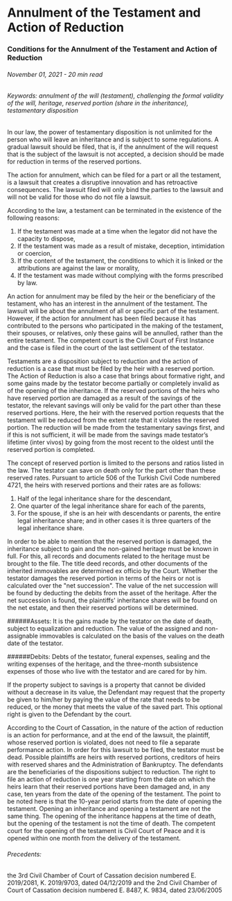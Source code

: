 <BlogMetaDecorator folder="generic" image="generic.jpg" imageAlt="image alt" description="Conditions for the Annulment of the Testament and Action of Reduction" title="UnverLegal - Annulment of the Testament and Action of Reduction" />

# Annulment of the Testament and Action of Reduction

### Conditions for the Annulment of the Testament and Action of Reduction

###### November 01, 2021 - 20 min read

###### Keywords: annulment of the will (testament), challenging the formal validity of the will, heritage, reserved portion (share in the inheritance), testamentary disposition 

In our law, the power of testamentary disposition is not unlimited for the person who will leave an inheritance and is subject to some regulations. A gradual lawsuit should be filed, that is, if the annulment of the will request that is the subject of the lawsuit is not accepted, a decision should be made for reduction in terms of the reserved portions. 

The action for annulment, which can be filed for a part or all the testament, is a lawsuit that creates a disruptive innovation and has retroactive consequences. The lawsuit filed will only bind the parties to the lawsuit and will not be valid for those who do not file a lawsuit.

According to the law, a testament can be terminated in the existence of the following reasons:
1. If the testament was made at a time when the legator did not have the capacity to dispose,
2. If the testament was made as a result of mistake, deception, intimidation or coercion,
3. If the content of the testament, the conditions to which it is linked or the attributions are against the law or morality,
4. If the testament was made without complying with the forms prescribed by law.

An action for annulment may be filed by the heir or the beneficiary of the testament, who has an interest in the annulment of the testament. The lawsuit will be about the annulment of all or specific part of the testament. However, if the action for annulment has been filed because it has contributed to the persons who participated in the making of the testament, their spouses, or relatives, only these gains will be annulled, rather than the entire testament. The competent court is the Civil Court of First Instance and the case is filed in the court of the last settlement of the testator. 

Testaments are a disposition subject to reduction and the action of reduction is a case that must be filed by the heir with a reserved portion. The Action of Reduction is also a case that brings about formative right, and some gains made by the testator become partially or completely invalid as of the opening of the inheritance. If the reserved portions of the heirs who have reserved portion are damaged as a result of the savings of the testator, the relevant savings will only be valid for the part other than these reserved portions. Here, the heir with the reserved portion requests that the testament will be reduced from the extent rate that it violates the reserved portion. The reduction will be made from the testamentary savings first, and if this is not sufficient, it will be made from the savings made testator’s lifetime (inter vivos) by going from the most recent to the oldest until the reserved portion is completed. 

The concept of reserved portion is limited to the persons and ratios listed in the law. The testator can save on death only for the part other than these reserved rates. Pursuant to article 506 of the Turkish Civil Code numbered 4721, the heirs with reserved portions and their rates are as follows: 
1. Half of the legal inheritance share for the descendant,
2. One quarter of the legal inheritance share for each of the parents,
3. For the spouse, if she is an heir with descendants or parents, the entire legal inheritance share; and in other cases it is three quarters of the legal inheritance share. 

In order to be able to mention that the reserved portion is damaged, the inheritance subject to gain and the non-gained heritage must be known in full. For this, all records and documents related to the heritage must be brought to the file. The title deed records, and other documents of the inherited immovables are determined ex officio by the Court. Whether the testator damages the reserved portion in terms of the heirs or not is calculated over the "net succession". The value of the net succession will be found by deducting the debits from the asset of the heritage. After the net succession is found, the plaintiffs' inheritance shares will be found on the net estate, and then their reserved portions will be determined.

######Assets: It is the gains made by the testator on the date of death, subject to equalization and reduction. The value of the assigned and non-assignable immovables is calculated on the basis of the values on the death date of the testator.

######Debits: Debts of the testator, funeral expenses, sealing and the writing expenses of the heritage, and the three-month subsistence expenses of those who live with the testator and are cared for by him. 

If the property subject to savings is a property that cannot be divided without a decrease in its value, the Defendant may request that the property be given to him/her by paying the value of the rate that needs to be reduced, or the money that meets the value of the saved part. This optional right is given to the Defendant by the court. 

According to the Court of Cassation, in the nature of the action of reduction is an action for performance, and at the end of the lawsuit, the plaintiff, whose reserved portion is violated, does not need to file a separate performance action. In order for this lawsuit to be filed, the testator must be dead. Possible plaintiffs are heirs with reserved portions, creditors of heirs with reserved shares and the Administration of Bankruptcy. The defendants are the beneficiaries of the dispositions subject to reduction. The right to file an action of reduction is one year starting from the date on which the heirs learn that their reserved portions have been damaged and, in any case, ten years from the date of the opening of the testament. The point to be noted here is that the 10-year period starts from the date of opening the testament. Opening an inheritance and opening a testament are not the same thing. The opening of the inheritance happens at the time of death, but the opening of the testament is not the time of death. The competent court for the opening of the testament is Civil Court of Peace and it is opened within one month from the delivery of the testament.


###### Precedents:
the 3rd Civil Chamber of Court of Cassation decision numbered E. 2019/2081, K. 2019/9703, dated 04/12/2019 and the 2nd Civil Chamber of Court of Cassation decision numbered E. 8487, K. 9834, dated 23/06/2005


